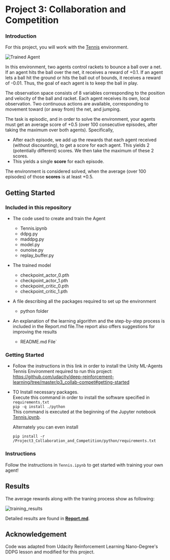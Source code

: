 [//]: # (Image References)

[image1]: https://user-images.githubusercontent.com/10624937/42135623-e770e354-7d12-11e8-998d-29fc74429ca2.gif "Trained Agent"

# Project 3: Collaboration and Competition

### Introduction

For this project, you will work with the [Tennis](https://github.com/Unity-Technologies/ml-agents/blob/master/docs/Learning-Environment-Examples.md#tennis) environment.

![Trained Agent][image1]

In this environment, two agents control rackets to bounce a ball over a net. If an agent hits the ball over the net, it receives a reward of +0.1.  If an agent lets a ball hit the ground or hits the ball out of bounds, it receives a reward of -0.01.  Thus, the goal of each agent is to keep the ball in play.

The observation space consists of 8 variables corresponding to the position and velocity of the ball and racket. Each agent receives its own, local observation.  Two continuous actions are available, corresponding to movement toward (or away from) the net, and jumping. 

The task is episodic, and in order to solve the environment, your agents must get an average score of +0.5 (over 100 consecutive episodes, after taking the maximum over both agents). Specifically,

- After each episode, we add up the rewards that each agent received (without discounting), to get a score for each agent. This yields 2 (potentially different) scores. We then take the maximum of these 2 scores.
- This yields a single **score** for each episode.

The environment is considered solved, when the average (over 100 episodes) of those **scores** is at least +0.5.

## Getting Started
### Included in this repository

* The code used to create and train the Agent
  * Tennis.ipynb
  * ddpg.py
  * maddpg.py
  * model.py
  * ounoise.py
  * replay_buffer.py
  
* The trained model
  * checkpoint_actor_0.pth
  * checkpoint_actor_1.pth
  * checkpoint_critic_0.pth
  * checkpoint_critic_1.pth
  
* A file describing all the packages required to set up the environment
  * python folder
  
* An explanation of the learning algorithm and the step-by-step process is included in the Report.md file.The report also offers suggestions for improving the results
  
  * README.md File`


### Getting Started

* Follow the instructions in this link in order to install the Unity ML-Agents Tennis Environment required to run this project:
https://github.com/udacity/deep-reinforcement-learning/tree/master/p3_collab-compet#getting-started

* TO Install necessary packages.<br/>
  Execute this command in order to install the software specified in `requirements.txt`<br/>
  ```pip -q install ./python```<br/>
  This command is executed at the beginning of the Jupyter notebook [Tennis.ipynb](Tennis.ipynb).

  Alternately you can even install 
  ```
  pip install -r /Project3_Collaboration_and_Competition/python/requirements.txt
  ```
   
### Instructions

Follow the instructions in `Tennis.ipynb` to get started with training your own agent!  

## Results

The average rewards along with the traning process show as following:

![training_results](./img/training.png)

Detailed results are found in [**Report.md**](Report.md).

## Acknowledgement
Code was adapted from Udacity Reinforcement Learning Nano-Degree's DDPG lesson and modified for this project. 


